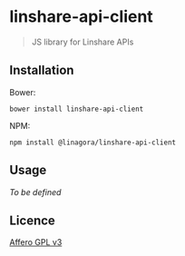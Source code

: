 # linshare-api-client

> JS library for Linshare APIs

## Installation

Bower:

`bower install linshare-api-client`

NPM:

`npm install @linagora/linshare-api-client`

## Usage

_To be defined_

## Licence

[Affero GPL v3](http://www.gnu.org/licenses/agpl-3.0.html)
